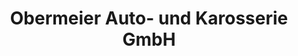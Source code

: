 ---
title: "Obermeier Auto- und Karosserie GmbH"
url: /mengkofen/obermeier-auto-und-karosserie-gmbh/
shop: Autowerkstatt
---